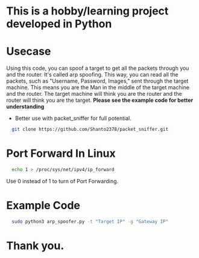 # This is a hobby/learning project developed in Python

# Usecase
Using this code, you can spoof a target to get all the packets through you and the router. It's called arp spoofing. This way, you can read all the packets, such as "Username, Password, Images," sent through the target machine. This means you are the Man in the middle of the target machine and the router. The target machine will think you are the router and the router will think you are the target. **Please see the example code for better understanding** 
+ Better use with packet_sniffer for full potential.
```bash
  git clone https://github.com/Shanto2378/packet_sniffer.git
```

# Port Forward In Linux
```bash
  echo 1 > /proc/sys/net/ipv4/ip_forward
```
Use 0 instead of 1 to turn of Port Forwarding.

# Example Code
```bash
  sudo python3 arp_spoofer.py -t "Target IP" -g "Gateway IP"
```
# Thank you.
